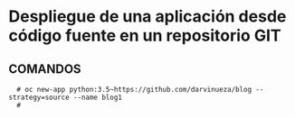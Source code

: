 # Despliegue de una aplicación desde código fuente en un repositorio GIT

## COMANDOS

      # oc new-app python:3.5~https://github.com/darvinueza/blog --strategy=source --name blog1
      #
